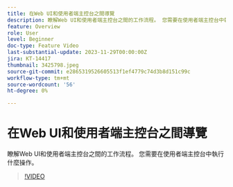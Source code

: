 ```yaml
---
title: 在Web UI和使用者端主控台之間導覽
description: 瞭解Web UI和使用者端主控台之間的工作流程。 您需要在使用者端主控台中執行什麼操作。
feature: Overview
role: User
level: Beginner
doc-type: Feature Video
last-substantial-update: 2023-11-29T00:00:00Z
jira: KT-14417
thumbnail: 3425798.jpeg
source-git-commit: e2865319526605513f1ef4779c74d3b8d151c99c
workflow-type: tm+mt
source-wordcount: '56'
ht-degree: 0%

---
```



# 在Web UI和使用者端主控台之間導覽

瞭解Web UI和使用者端主控台之間的工作流程。 您需要在使用者端主控台中執行什麼操作。

>[!VIDEO](https://video.tv.adobe.com/v/3425798/?learn=on)

